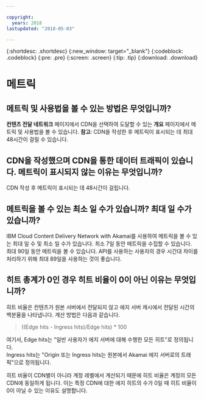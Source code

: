 ```yaml
---

copyright:
  years: 2018
lastupdated: "2018-05-03"

---
```


{:shortdesc: .shortdesc}
{:new_window: target="_blank"}
{:codeblock: .codeblock}
{:pre: .pre}
{:screen: .screen}
{:tip: .tip}
{:download: .download}

# 메트릭

## 메트릭 및 사용법을 볼 수 있는 방법은 무엇입니까?

**컨텐츠 전달 네트워크** 페이지에서 CDN을 선택하여 도달할 수 있는 **개요** 페이지에서 메트릭 및 사용법을 볼 수 있습니다. **참고**: CDN을 작성한 후 메트릭이 표시되는 데 최대 48시간이 걸릴 수 있습니다.

## CDN을 작성했으며 CDN을 통한 데이터 트래픽이 있습니다. 메트릭이 표시되지 않는 이유는 무엇입니까?

CDN 작성 후 메트릭이 표시되는 데 48시간이 걸립니다.


## 메트릭을 볼 수 있는 최소 일 수가 있습니까? 최대 일 수가 있습니까?

IBM Cloud Content Delivery Network with Akamai를 사용하여 메트릭을 볼 수 있는 최대 일 수 및 최소 일 수가 있습니다. 최소 7일 동안 메트릭을 수집할 수 있습니다. 최대 90일 동안 메트릭을 볼 수 있습니다. API를 사용하는 사용자의 경우 시간대 차이를 처리하기 위해 최대 89일을 사용하는 것이 좋습니다.

## 히트 총계가 0인 경우 히트 비율이 0이 아닌 이유는 무엇입니까?
히트 비율은 컨텐츠가 원본 서버에서 전달되지 않고 에지 서버 캐시에서 전달된 시간의 백분율을 나타냅니다. 계산 방법은 다음과 같습니다.

> ((Edge hits - Ingress hits)/Edge hits) * 100

여기서,
Edge hits는 "일반 사용자가 에지 서버에 대해 수행한 모든 히트"로 정의됩니다.  
Ingress hits는 "Origin 또는 Ingress hits는 원본에서 Akamai 에지 서버로의 트래픽"으로 정의됩니다.

히트 비율이 CDN별이 아니라 계정 레벨에서 계산되기 때문에 히트 비율은 계정의 모든 CDN에 동일하게 됩니다. 이는 특정 CDN에 대한 에지 히트의 수가 0일 때 히트 비율이 0이 아닐 수 있는 이유도 설명합니다.

